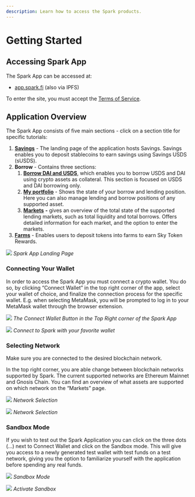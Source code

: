 ```yaml
---
description: Learn how to access the Spark products.
---
```


# Getting Started

## Accessing Spark App

The Spark App can be accessed at:

* [app.spark.fi](http://app.spark.fi) (also via IPFS)

To enter the site, you must accept the [Terms of Service](https://spark.fi/terms-of-use.html).

## Application Overview

The Spark App consists of five main sections - click on a section title for specific tutorials:



1. [**Savings**](/user-guides/earning-savings/) - The landing page of the application hosts Savings. Savings enables you to deposit stablecoins to earn savings using Savings USDS (sUSDS).
2. **Borrow** - Contains three sections:
   1. [**Borrow DAI and USDS**](/user-guides/using-sparklend/borrow-dai-and-usds.md), which enables you to borrow USDS and DAI using crypto assets as collateral. This section is focused on USDS and DAI borrowing only.
   2. [**My portfolio**](/user-guides/using-sparklend/borrowing-assets.md) - Shows the state of your borrow and lending position. Here you can also manage lending and borrow positions of any supported asset.
   3. [**Markets**](/user-guides/using-sparklend/overview-of-markets.md) **-** gives an overview of the total state of the supported lending markets, such as total liquidity and total borrows. Offers detailed information for each market, and the option to enter the markets.
3. [**Farms**](/user-guides/farming-rewards/) - Enables users to deposit tokens into farms to earn Sky Token Rewards.

![](/assets/homepage.png)
*Spark App Landing Page*

### Connecting Your Wallet

In order to access the Spark App you must connect a crypto wallet. You do so, by clicking “Connect Wallet” in the top right corner of the app, select your wallet of choice, and finalize the connection process for the specific wallet. E.g. when selecting MetaMask, you will be prompted to log in to your MetaMask wallet through the browser extension.

![](/assets/connect-wallet-1.png)
*The Connect Wallet Button in the Top Right corner of the Spark App*

![](/assets/connect-wallet-3.png)
*Connect to Spark with your favorite wallet*

### Selecting Network

Make sure you are connected to the desired blockchain network.

In the top right corner, you are able change between blockchain networks supported by Spark. The current supported networks are Ethereum Mainnet and Gnosis Chain. You can find an overview of what assets are supported on which network on the “Markets” page.

![](/assets/network-1.png)
*Network Selection*

![](/assets/network-2.png)
*Network Selection*

### Sandbox Mode

If you wish to test out the Spark Application you can click on the three dots (…) next to Connect Wallet  and click on the Sandbox mode. This will give you access to a newly generated test wallet with test funds on a test network, giving you the option to familiarize yourself with the application before spending any real funds.

![](/assets/sandbox-1.png)
*Sandbox Mode*

![](/assets/sandbox-3.png)
*Activate Sandbox*
